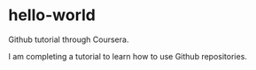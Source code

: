 # hello-world
Github tutorial through Coursera.

I am completing a tutorial to learn how to use Github repositories.

